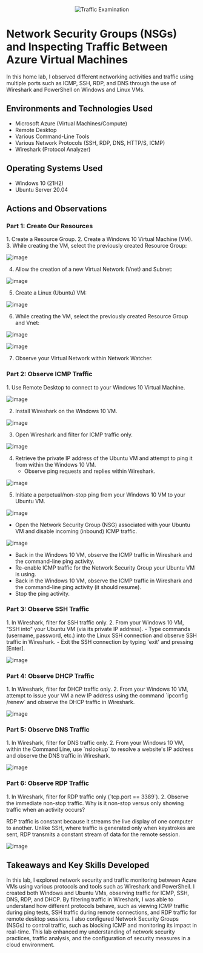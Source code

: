 <p align="center">
  <img src="https://i.imgur.com/Ua7udoS.png" alt="Traffic Examination"/>
</p>

<h1>Network Security Groups (NSGs) and Inspecting Traffic Between Azure Virtual Machines</h1>
In this home lab, I observed different networking activities and traffic using multiple ports such as ICMP, SSH, RDP, and DNS through the use of Wireshark and PowerShell on Windows and Linux VMs.<br />

<h2>Environments and Technologies Used</h2>

- Microsoft Azure (Virtual Machines/Compute)
- Remote Desktop
- Various Command-Line Tools
- Various Network Protocols (SSH, RDP, DNS, HTTP/S, ICMP)
- Wireshark (Protocol Analyzer)

<h2>Operating Systems Used</h2>

- Windows 10 (21H2)
- Ubuntu Server 20.04

<h2>Actions and Observations</h2>

<h3>Part 1: Create Our Resources</h3>
1. Create a Resource Group.
2. Create a Windows 10 Virtual Machine (VM).
3. While creating the VM, select the previously created Resource Group:  

![image](https://github.com/user-attachments/assets/408e9ccb-623c-4b7f-9bf3-0a4b57164720)
 
   
4. Allow the creation of a new Virtual Network (Vnet) and Subnet:  

![image](https://github.com/user-attachments/assets/bb67a3a3-49c4-4607-82b0-88c8873fbf23)

  
5. Create a Linux (Ubuntu) VM:

![image](https://github.com/user-attachments/assets/b4881d6e-98ba-4207-8107-d6cd46166c17)

  
6. While creating the VM, select the previously created Resource Group and Vnet:  
 
![image](https://github.com/user-attachments/assets/3751d075-3f68-48d4-a14c-51038ba0228c)

![image](https://github.com/user-attachments/assets/368338ec-7942-45e1-bfc4-23fdf555416e)

   
7. Observe your Virtual Network within Network Watcher.

<h3>Part 2: Observe ICMP Traffic</h3>
1. Use Remote Desktop to connect to your Windows 10 Virtual Machine.
  
  ![image](https://github.com/user-attachments/assets/fe36038c-337f-4ff9-a410-9a62dcbe5094)

2. Install Wireshark on the Windows 10 VM.
 
![image](https://github.com/user-attachments/assets/8d815bbb-f070-4810-901b-5792d531b4c7)

3. Open Wireshark and filter for ICMP traffic only.  
  
![image](https://github.com/user-attachments/assets/1c21c157-d05f-4875-a63e-e65ef2b48f74)

4. Retrieve the private IP address of the Ubuntu VM and attempt to ping it from within the Windows 10 VM.
   - Observe ping requests and replies within Wireshark.  
 
![image](https://github.com/user-attachments/assets/14535019-3bd2-438c-a930-a4b83b950e54)
 
   
5. Initiate a perpetual/non-stop ping from your Windows 10 VM to your Ubuntu VM.  

 ![image](https://github.com/user-attachments/assets/95c30475-ce66-4c4e-b3b8-6480fd88f129)

   - Open the Network Security Group (NSG) associated with your Ubuntu VM and disable incoming (inbound) ICMP traffic.  
  
![image](https://github.com/user-attachments/assets/74c652bc-8e40-4ed2-b50b-9129651c2b5f)

   - Back in the Windows 10 VM, observe the ICMP traffic in Wireshark and the command-line ping activity.
   - Re-enable ICMP traffic for the Network Security Group your Ubuntu VM is using.
   - Back in the Windows 10 VM, observe the ICMP traffic in Wireshark and the command-line ping activity (it should resume).
   - Stop the ping activity.

<h3>Part 3: Observe SSH Traffic</h3>
1. In Wireshark, filter for SSH traffic only.
2. From your Windows 10 VM, "SSH into" your Ubuntu VM (via its private IP address).
   - Type commands (username, password, etc.) into the Linux SSH connection and observe SSH traffic in Wireshark.
   - Exit the SSH connection by typing 'exit' and pressing [Enter].  
  
   ![image](https://github.com/user-attachments/assets/98506428-2d79-4886-b8b1-1cf7e171036a)

<h3>Part 4: Observe DHCP Traffic</h3>
1. In Wireshark, filter for DHCP traffic only.
2. From your Windows 10 VM, attempt to issue your VM a new IP address using the command `ipconfig /renew` and observe the DHCP traffic in Wireshark.  

   ![image](https://github.com/user-attachments/assets/9549dbae-fa51-4243-bb07-bc031f601cd5)
   
<h3>Part 5: Observe DNS Traffic</h3>
1. In Wireshark, filter for DNS traffic only.
2. From your Windows 10 VM, within the Command Line, use `nslookup` to resolve a website's IP address and observe the DNS traffic in Wireshark.  
  
   ![image](https://github.com/user-attachments/assets/0e32494b-3551-46d3-8b39-44f89a8f563d)

<h3>Part 6: Observe RDP Traffic</h3>
1. In Wireshark, filter for RDP traffic only (`tcp.port == 3389`).
2. Observe the immediate non-stop traffic. Why is it non-stop versus only showing traffic when an activity occurs?
   
   RDP traffic is constant because it streams the live display of one computer to another. Unlike SSH, where traffic is generated only when keystrokes are sent, RDP transmits a constant stream of data for the remote session.  

   ![image](https://github.com/user-attachments/assets/dcbdcecc-4847-4cdf-813c-a623185a4b8a)

<h2>Takeaways and Key Skills Developed</h2>
In this lab, I explored network security and traffic monitoring between Azure VMs using various protocols and tools such as Wireshark and PowerShell. I created both Windows and Ubuntu VMs, observing traffic for ICMP, SSH, DNS, RDP, and DHCP. By filtering traffic in Wireshark, I was able to understand how different protocols behave, such as viewing ICMP traffic during ping tests, SSH traffic during remote connections, and RDP traffic for remote desktop sessions. I also configured Network Security Groups (NSGs) to control traffic, such as blocking ICMP and monitoring its impact in real-time. This lab enhanced my understanding of network security practices, traffic analysis, and the configuration of security measures in a cloud environment.
